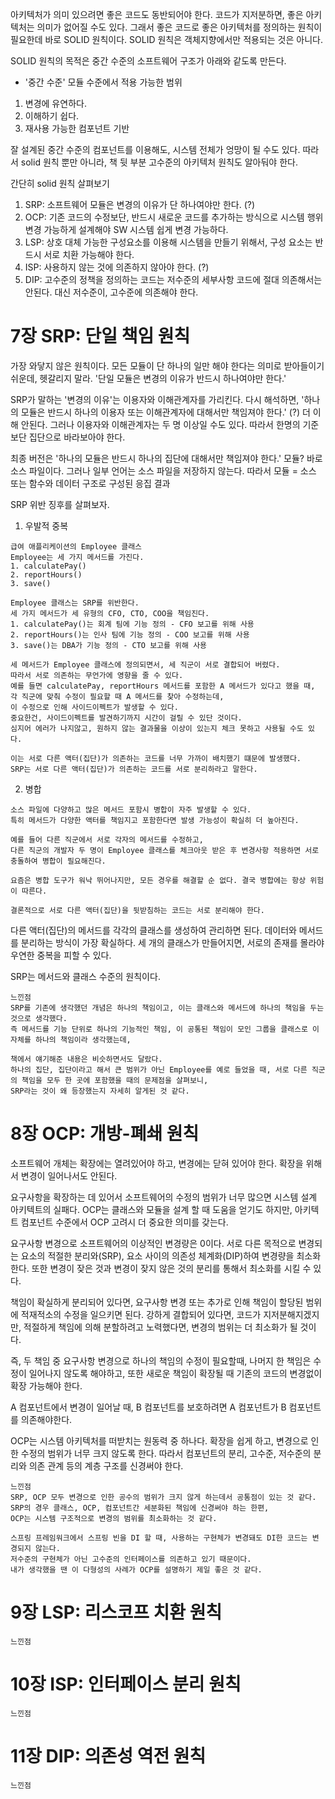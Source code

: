 아키텍처가 의미 있으려면 좋은 코드도 동반되어야 한다.
코드가 지저분하면, 좋은 아키텍처는 의미가 없어질 수도 있다.
그래서 좋은 코드로 좋은 아키텍처를 정의하는 원칙이 필요한데 바로 SOLID 원칙이다.
SOLID 원칙은 객체지향에서만 적용되는 것은 아니다.

SOLID 원칙의 목적은 중간 수준의 소프트웨어 구조가 아래와 같도록 만든다.
- '중간 수준' 모듈 수준에서 적용 가능한 범위
1. 변경에 유연하다.
2. 이해하기 쉽다.
3. 재사용 가능한 컴포넌트 기반

잘 설계된 중간 수준의 컴포넌트를 이용해도, 시스템 전체가 엉망이 될 수도 있다. 
따라서 solid 원칙 뿐만 아니라, 책 뒷 부분 고수준의 아키텍처 원칙도 알아둬야 한다.

간단히 solid 원칙 살펴보기
1. SRP: 소프트웨어 모듈은 변경의 이유가 단 하나여야만 한다. (?)
2. OCP: 기존 코드의 수정보단, 반드시 새로운 코드를 추가하는 방식으로 시스템 행위 변경 가능하게 설계해야 SW 시스템 쉽게 변경 가능하다.
3. LSP: 상호 대체 가능한 구성요소를 이용해 시스템을 만들기 위해서, 구성 요소는 반드시 서로 치환 가능해야 한다.
4. ISP: 사용하지 않는 것에 의존하지 않아야 한다. (?)
5. DIP: 고수준의 정책을 정의하는 코드는 저수준의 세부사항 코드에 절대 의존해서는 안된다. 대신 저수준이, 고수준에 의존해야 한다.

# 7장 SRP: 단일 책임 원칙
가장 와닿지 않은 원칙이다.
모든 모듈이 단 하나의 일만 해야 한다는 의미로 받아들이기 쉬운데, 헷갈리지 말라.
'단일 모듈은 변경의 이유가 반드시 하나여야만 한다.'

SRP가 말하는 '변경의 이유'는 이용자와 이해관계자를 가리킨다.
다시 해석하면, '하나의 모듈은 반드시 하나의 이용자 또는 이해관계자에 대해서만 책임져야 한다.' (?) 더 이해 안된다.
그러나 이용자와 이해관계자는 두 명 이상일 수도 있다. 따라서 한명의 기준보단 집단으로 바라보아야 한다.

최종 버전은 '하나의 모듈은 반드시 하나의 집단에 대해서만 책임져야 한다.'
모듈? 바로 소스 파일이다. 그러나 일부 언어는 소스 파일을 저장하지 않는다. 
따라서 모듈 = 소스 또는 함수와 데이터 구조로 구성된 응집 결과

SRP 위반 징후를 살펴보자.
1. 우발적 중복
```text
급여 애플리케이션의 Employee 클래스
Employee는 세 가지 메서드를 가진다.
1. calculatePay()
2. reportHours()
3. save()

Employee 클래스는 SRP를 위반한다.
세 가지 메서드가 세 유형의 CFO, CTO, COO을 책임진다.
1. calculatePay()는 회계 팀에 기능 정의 - CFO 보고를 위해 사용
2. reportHours()는 인사 팀에 기능 정의 - COO 보고를 위해 사용
3. save()는 DBA가 기능 정의 - CTO 보고를 위해 사용

세 메서드가 Employee 클래스에 정의되면서, 세 직군이 서로 결합되어 버렸다.
따라서 서로 의존하는 무언가에 영향을 줄 수 있다.
예를 들면 calculatePay, reportHours 메서드를 포함한 A 메서드가 있다고 했을 때, 각 직군에 맞춰 수정이 필요할 때 A 메서드를 찾아 수정하는데,
이 수정으로 인해 사이드이펙트가 발생할 수 있다.
중요한건, 사이드이펙트를 발견하기까지 시간이 걸릴 수 있단 것이다. 
심지어 에러가 나지않고, 원하지 않는 결과물을 이상이 있는지 체크 못하고 사용될 수도 있다.

이는 서로 다른 액터(집단)가 의존하는 코드를 너무 가까이 배치했기 떄문에 발생했다.
SRP는 서로 다른 액터(집단)가 의존하는 코드를 서로 분리하라고 말한다.
```

2. 병합
```text
소스 파일에 다양하고 많은 메서드 포함시 병합이 자주 발생할 수 있다.
특히 메서드가 다양한 액터를 책임지고 포함한다면 발생 가능성이 확실히 더 높아진다.

예를 들어 다른 직군에서 서로 각자의 메서드를 수정하고,
다른 직군의 개발자 두 명이 Employee 클래스를 체크아웃 받은 후 변경사항 적용하면 서로 충돌하여 병합이 필요해진다.

요즘은 병합 도구가 워낙 뛰어나지만, 모든 경우를 해결할 순 없다. 결국 병합에는 항상 위험이 따른다.

결론적으로 서로 다른 액터(집단)을 뒷받침하는 코드는 서로 분리해야 한다.
```

다른 액터(집단)의 메서드를 각각의 클래스를 생성하여 관리하면 된다.
데이터와 메서드를 분리하는 방식이 가장 확실하다.
세 개의 클래스가 만들어지면, 서로의 존재를 몰라야 우연한 중복을 피할 수 있다.

SRP는 메서드와 클래스 수준의 원칙이다.
```text
느낀점
SRP를 기존에 생각했던 개념은 하나의 책임이고, 이는 클래스와 메서드에 하나의 책임을 두는 것으로 생각했다.
즉 메서드를 기능 단위로 하나의 기능적인 책임, 이 공통된 책임이 모인 그룹을 클래스로 이 자체를 하나의 책임이라 생각했는데,

책에서 얘기해준 내용은 비슷하면서도 달랐다.
하나의 집단, 집단이라고 해서 큰 범위가 아닌 Employee를 예로 들었을 때, 서로 다른 직군의 책임을 모두 한 곳에 포함했을 때의 문제점을 살펴보니,
SRP라는 것이 왜 등장했는지 자세히 알게된 것 같다. 
```

# 8장 OCP: 개방-폐쇄 원칙
소프트웨어 개체는 확장에는 열려있어야 하고, 변경에는 닫혀 있어야 한다.
확장을 위해서 변경이 일어나서도 안된다.

요구사항을 확장하는 데 있어서 소프트웨어의 수정의 범위가 너무 많으면 시스템 설계 아키텍트의 실패다.
OCP는 클래스와 모듈을 설계 할 때 도움을 얻기도 하지만, 아키텍트 컴포넌트 수준에서 OCP 고려시 더 중요한 의미를 갖는다.

요구사항 변경으로 소프트웨어의 이상적인 변경량은 0이다.
서로 다른 목적으로 변경되는 요소의 적절한 분리와(SRP), 요소 사이의 의존성 체계화(DIP)하여 변경량을 최소화한다.
또한 변경이 잦은 것과 변경이 잦지 않은 것의 분리를 통해서 최소화를 시킬 수 있다.

책임이 확실하게 분리되어 있다면, 요구사항 변경 또는 추가로 인해 책임이 할당된 범위에 적재적소의 수정을 일으키면 된다.
강하게 결합되어 있다면, 코드가 지저분해지겠지만, 적절하게 책임에 의해 분할하려고 노력했다면, 변경의 범위는 더 최소화가 될 것이다.

즉, 두 책임 중 요구사항 변경으로 하나의 책임의 수정이 필요할때, 나머지 한 책임은 수정이 일어나지 않도록 해야하고,
또한 새로운 책임이 확장될 때 기존의 코드의 변경없이 확장 가능해야 한다.

A 컴포넌트에서 변경이 일어날 때, B 컴포넌트를 보호하려면 A 컴포넌트가 B 컴포넌트를 의존해야한다.

OCP는 시스템 아키텍처를 떠받치는 원동력 중 하나다.
확장을 쉽게 하고, 변경으로 인한 수정의 범위가 너무 크지 않도록 한다.
따라서 컴포넌트의 분리, 고수준, 저수준의 분리와 의존 관계 등의 계층 구조를 신경써야 한다.

```text
느낀점
SRP, OCP 모두 변경으로 인한 공수의 범위가 크지 않게 하는데서 공통점이 있는 것 같다.
SRP의 경우 클래스, OCP, 컴포넌트간 세분화된 책임에 신경써야 하는 한편, 
OCP는 시스템 구조적으로 변경의 범위를 최소화하는 것 같다.

스프링 프레임워크에서 스프링 빈을 DI 할 때, 사용하는 구현체가 변경돼도 DI한 코드는 변경되지 않는다.
저수준의 구현체가 아닌 고수준의 인터페이스를 의존하고 있기 때문이다.
내가 생각했을 땐 이 다형성의 사례가 OCP를 설명하기 제일 좋은 것 같다.
```

# 9장 LSP: 리스코프 치환 원칙

```text
느낀점

```

# 10장 ISP: 인터페이스 분리 원칙
```text
느낀점

```

# 11장 DIP: 의존성 역전 원칙
```text
느낀점

```